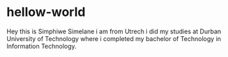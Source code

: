 # hellow-world
Hey this is Simphiwe Simelane
i am from Utrech i did my studies at Durban University of Technology where i completed my bachelor of Technology in Information Technology.
